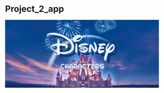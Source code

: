 # Project_2_app

![pic-readme](https://github.com/Roxonwheels/Project_2_app/blob/main/ImgDisneyCharacters.png)
